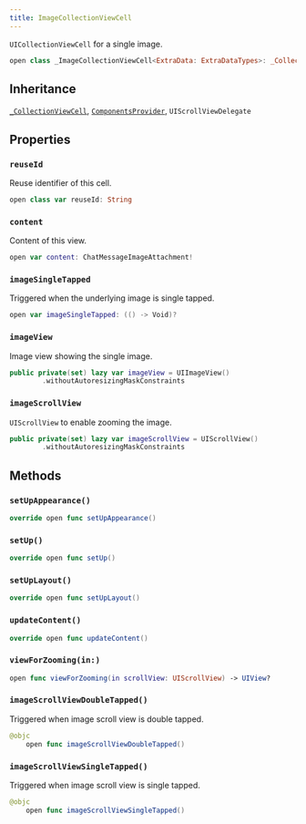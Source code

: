 ```yaml
---
title: ImageCollectionViewCell
---
```


`UICollectionViewCell` for a single image.

``` swift
open class _ImageCollectionViewCell<ExtraData: ExtraDataTypes>: _CollectionViewCell, UIScrollViewDelegate, ComponentsProvider 
```

## Inheritance

[`_CollectionViewCell`](../common-views/_collection-view-cell.md), [`ComponentsProvider`](../utils/components-provider.md), `UIScrollViewDelegate`

## Properties

### `reuseId`

Reuse identifier of this cell.

``` swift
open class var reuseId: String 
```

### `content`

Content of this view.

``` swift
open var content: ChatMessageImageAttachment! 
```

### `imageSingleTapped`

Triggered when the underlying image is single tapped.

``` swift
open var imageSingleTapped: (() -> Void)?
```

### `imageView`

Image view showing the single image.

``` swift
public private(set) lazy var imageView = UIImageView()
        .withoutAutoresizingMaskConstraints
```

### `imageScrollView`

`UIScrollView` to enable zooming the image.

``` swift
public private(set) lazy var imageScrollView = UIScrollView()
        .withoutAutoresizingMaskConstraints
```

## Methods

### `setUpAppearance()`

``` swift
override open func setUpAppearance() 
```

### `setUp()`

``` swift
override open func setUp() 
```

### `setUpLayout()`

``` swift
override open func setUpLayout() 
```

### `updateContent()`

``` swift
override open func updateContent() 
```

### `viewForZooming(in:)`

``` swift
open func viewForZooming(in scrollView: UIScrollView) -> UIView? 
```

### `imageScrollViewDoubleTapped()`

Triggered when image scroll view is double tapped.

``` swift
@objc
    open func imageScrollViewDoubleTapped() 
```

### `imageScrollViewSingleTapped()`

Triggered when image scroll view is single tapped.

``` swift
@objc
    open func imageScrollViewSingleTapped() 
```
